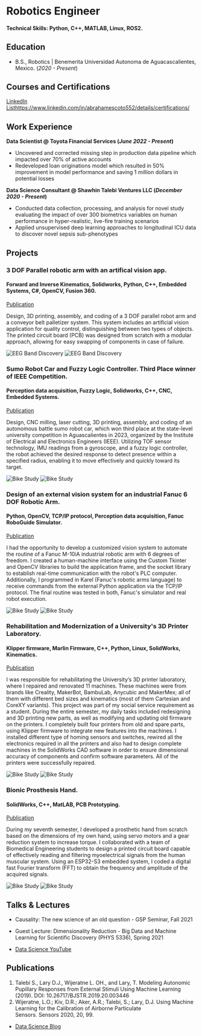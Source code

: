 # Robotics Engineer

#### Technical Skills: Python, C++, MATLAB, Linux, ROS2.

## Education	        		
- B.S., Robotics | Benemerita Universidad Autonoma de Aguacascalientes, Mexico. (_2020 - Present_)

## Courses and Certifications
[LinkedIn List](/assets/img/robot2.png)https://www.linkedin.com/in/abrahamescoto552/details/certifications/

## Work Experience
**Data Scientist @ Toyota Financial Services (_June 2022 - Present_)**
- Uncovered and corrected missing step in production data pipeline which impacted over 70% of active accounts
- Redeveloped loan originations model which resulted in 50% improvement in model performance and saving 1 million dollars in potential losses

**Data Science Consultant @ Shawhin Talebi Ventures LLC (_December 2020 - Present_)**
- Conducted data collection, processing, and analysis for novel study evaluating the impact of over 300 biometrics variables on human performance in hyper-realistic, live-fire training scenarios
- Applied unsupervised deep learning approaches to longitudinal ICU data to discover novel sepsis sub-phenotypes

## Projects
### 3 DOF Parallel robotic arm with an artifical vision app.
#### Forward and Inverse Kinematics, Solidworks, Python, C++, Embedded Systems, C#, OpenCV, Fusion 360.
[Publication](https://www.mdpi.com/1424-8220/22/8/3048)

Design, 3D printing, assembly, and coding of a 3 DOF parallel robot arm and a conveyor belt palletizer system. This system includes an artificial vision application for quality control, distinguishing between two types of objects. The printed circuit board (PCB) was designed from scratch with a modular approach, allowing for easy swapping of components in case of failure.

![EEG Band Discovery](/assets/img/robot2.png)
![EEG Band Discovery](/assets/img/robot1.png)

### Sumo Robot Car and Fuzzy Logic Controller. Third Place winner of IEEE Competition.
#### Perception data acquisition, Fuzzy Logic, Solidworks, C++, CNC, Embedded Systems.
[Publication](https://www.mdpi.com/1424-8220/22/11/4240)

Design, CNC milling, laser cutting, 3D printing, assembly, and coding of an autonomous battle sumo robot car, which won third place at the state-level university competition in Aguascalientes in 2023, organized by the Institute of Electrical and Electronics Engineers (IEEE). Utilizing TOF sensor technology, IMU readings from a gyroscope, and a fuzzy logic controller, the robot achieved the desired response to detect presence within a specified radius, enabling it to move effectively and quickly toward its target.

![Bike Study](/assets/img/sumo3.png)
![Bike Study](/assets/img/sumo5.png)

### Design of an external vision system for an industrial Fanuc 6 DOF Robotic Arm. 
#### Python, OpenCV, TCP/IP protocol, Perception data acquisition, Fanuc RoboGuide Simulator.
[Publication](https://www.mdpi.com/1424-8220/22/11/4240)

I had the opportunity to develop a customized vision system to automate the routine of a Fanuc M-10iA industrial robotic arm with 6 degrees of freedom. I created a human-machine interface using the Custom Tkinter and OpenCV libraries to build the application frame, and the socket library to establish real-time communication with the robot's PLC computer. Additionally, I programmed in Karel (Fanuc's robotic arms language) to receive commands from the external Python application via the TCP/IP protocol. The final routine was tested in both, Fanuc's simulator and real robot execution.

![Bike Study](/assets/img/vision1.png)
![Bike Study](/assets/img/vision2.png)

### Rehabilitation and Modernization of a University's 3D Printer Laboratory. 
#### Klipper firmware, Marlin Firmware, C++, Python, Linux, SolidWorks, Kinematics.
[Publication](https://www.mdpi.com/1424-8220/22/11/4240)

I was responsible for rehabilitating the University’s 3D printer laboratory, where I repaired and renovated 11 machines. These machines were from brands like Creality, MakerBot, BambuLab, Anycubic and MakerMex; all of them with different bed sizes and kinematics (most of them Cartesian and CoreXY variants). This project was part of my social service requirement as a student. During the entire semester, my daily tasks included redesigning and 3D printing new parts, as well as modifying and updating old firmware on the printers. I completely built four printers from old and spare parts, using Klipper firmware to integrate new features into the machines. I installed different type of homing sensors and switches, rewired all the electronics required in all the printers and also had to design complete machines in the SolidWorks CAD software in order to ensure dimensional accuracy of components and confirm software parameters. All of the printers were successfully repaired.

![Bike Study](/assets/img/printer1.png)
![Bike Study](/assets/img/printer2.png)

### Bionic Prosthesis Hand. 
#### SolidWorks, C++, MatLAB, PCB Prototyping.
[Publication](https://www.mdpi.com/1424-8220/22/11/4240)

During my seventh semester, I developed a prosthetic hand from scratch based on the dimensions of my own hand, using servo motors and a gear reduction system to increase torque. I collaborated with a team of Biomedical Engineering students to design a printed circuit board capable of effectively reading and filtering myoelectrical signals from the human muscular system. Using an ESP32-S3 embedded system, I coded a digital fast Fourier transform (FFT) to obtain the frequency and amplitude of the acquired signals.

![Bike Study](/assets/img/hand1.png)
![Bike Study](/assets/img/hand2.png)

## Talks & Lectures
- Causality: The new science of an old question - GSP Seminar, Fall 2021
- Guest Lecture: Dimensionality Reduction - Big Data and Machine Learning for Scientific Discovery (PHYS 5336), Spring 2021

- [Data Science YouTube](https://www.youtube.com/channel/UCa9gErQ9AE5jT2DZLjXBIdA)

## Publications
1. Talebi S., Lary D.J., Wijeratne L. OH., and Lary, T. Modeling Autonomic Pupillary Responses from External Stimuli Using Machine Learning (2019). DOI: 10.26717/BJSTR.2019.20.003446
2. Wijeratne, L.O.; Kiv, D.R.; Aker, A.R.; Talebi, S.; Lary, D.J. Using Machine Learning for the Calibration of Airborne Particulate Sensors. Sensors 2020, 20, 99.

- [Data Science Blog](https://medium.com/@shawhin)
